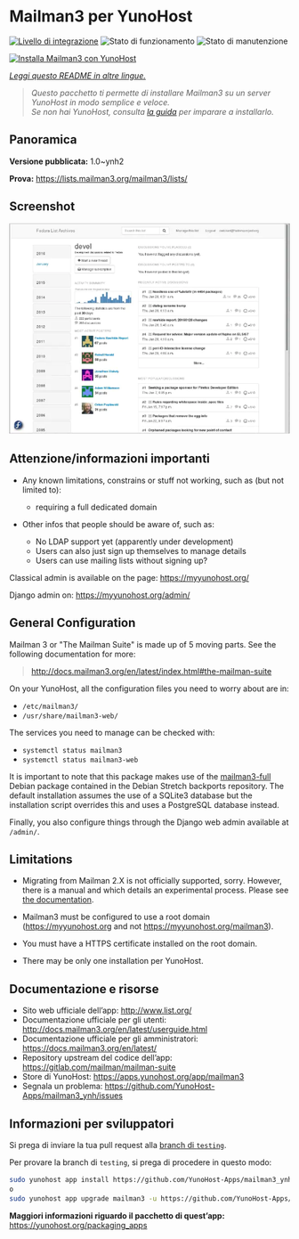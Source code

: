 <!--
N.B.: Questo README è stato automaticamente generato da <https://github.com/YunoHost/apps/tree/master/tools/readme_generator>
NON DEVE essere modificato manualmente.
-->

# Mailman3 per YunoHost

[![Livello di integrazione](https://dash.yunohost.org/integration/mailman3.svg)](https://dash.yunohost.org/appci/app/mailman3) ![Stato di funzionamento](https://ci-apps.yunohost.org/ci/badges/mailman3.status.svg) ![Stato di manutenzione](https://ci-apps.yunohost.org/ci/badges/mailman3.maintain.svg)

[![Installa Mailman3 con YunoHost](https://install-app.yunohost.org/install-with-yunohost.svg)](https://install-app.yunohost.org/?app=mailman3)

*[Leggi questo README in altre lingue.](./ALL_README.md)*

> *Questo pacchetto ti permette di installare Mailman3 su un server YunoHost in modo semplice e veloce.*  
> *Se non hai YunoHost, consulta [la guida](https://yunohost.org/install) per imparare a installarlo.*

## Panoramica



**Versione pubblicata:** 1.0~ynh2

**Prova:** <https://lists.mailman3.org/mailman3/lists/>

## Screenshot

![Screenshot di Mailman3](./doc/screenshots/screenshot1.webp)

## Attenzione/informazioni importanti

* Any known limitations, constrains or stuff not working, such as (but not limited to):
    * requiring a full dedicated domain

* Other infos that people should be aware of, such as:
    * No LDAP support yet (apparently under development)
    * Users can also just sign up themselves to manage details
    * Users can use mailing lists without signing up?

Classical admin is available on the page: https://myyunohost.org/

Django admin on: https://myyunohost.org/admin/

## General Configuration

Mailman 3 or "The Mailman Suite" is made up of 5 moving parts. See the following documentation for more:

> http://docs.mailman3.org/en/latest/index.html#the-mailman-suite

On your YunoHost, all the configuration files you need to worry about are in:

* `/etc/mailman3/`
* `/usr/share/mailman3-web/`

The services you need to manage can be checked with:

* `systemctl status mailman3`
* `systemctl status mailman3-web`

It is important to note that this package makes use of the [mailman3-full](http://docs.mailman3.org/en/latest/prodsetup.html#distribution-packages) Debian package contained in the Debian Stretch backports repository. The default installation assumes the use of a SQLite3 database but the installation script overrides this and uses a PostgreSQL database instead.

Finally, you also configure things through the Django web admin available at `/admin/`.

## Limitations

* Migrating from Mailman 2.X is not officially supported, sorry. However, there is a manual and
  which details an experimental process. Please see [the documentation](https://docs.mailman3.org/en/latest/migration.html).

* Mailman3 must be configured to use a root domain (https://myyunohost.org and not https://myyunohost.org/mailman3).

* You must have a HTTPS certificate installed on the root domain.

* There may be only one installation per YunoHost.

## Documentazione e risorse

- Sito web ufficiale dell’app: <http://www.list.org/>
- Documentazione ufficiale per gli utenti: <http://docs.mailman3.org/en/latest/userguide.html>
- Documentazione ufficiale per gli amministratori: <https://docs.mailman3.org/en/latest/>
- Repository upstream del codice dell’app: <https://gitlab.com/mailman/mailman-suite>
- Store di YunoHost: <https://apps.yunohost.org/app/mailman3>
- Segnala un problema: <https://github.com/YunoHost-Apps/mailman3_ynh/issues>

## Informazioni per sviluppatori

Si prega di inviare la tua pull request alla [branch di `testing`](https://github.com/YunoHost-Apps/mailman3_ynh/tree/testing).

Per provare la branch di `testing`, si prega di procedere in questo modo:

```bash
sudo yunohost app install https://github.com/YunoHost-Apps/mailman3_ynh/tree/testing --debug
o
sudo yunohost app upgrade mailman3 -u https://github.com/YunoHost-Apps/mailman3_ynh/tree/testing --debug
```

**Maggiori informazioni riguardo il pacchetto di quest’app:** <https://yunohost.org/packaging_apps>

